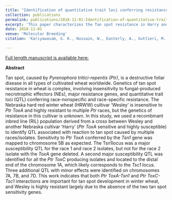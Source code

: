 ```yaml
---
title: "Identification of quantitative trait loci conferring resistance to tan spot in a bi-parental population derived from two Nebraskan hard red winter wheat cultivars."
collection: publications
permalink: publications/2018-11-01-Identification-of-quantitative-trait-loci-conferring-resistance-to-tan-spot-in-a-bi-parental-population-derived-from-two-Nebraskan-hard-red-winter-wheat-cultivars
excerpt: 'This paper characterizes the Tan spot resistance in Harry and Wesley cultivars and reveals high resistance to tan spot in Wesley cultivar is largely due to lack of two <i> Ptr ToxA-Tsn1 </i>  and <i> Ptr ToxC-Tsc1 </i> tan spot sensitivity genes.'
date: 2018-11-01
venue: 'Molecular Breeding'
citation: 'Kariyawasam, G. K., Hussain, W., Easterly, A., Guttieri, M., Belamkar, V., Poland, J., et al. 2018. Identification of quantitative trait loci conferring resistance to tan spot in a biparental population derived from two Nebraska hard red winter wheat cultivars. Mol Breeding. 38.'

---
```

<a href='https://link.springer.com/article/10.1007/s11032-018-0901-3'>Full length manuscript is available here:</a>

**Abstract**

Tan spot, caused by *Pyrenophora tritici-repentis (Ptr)*, is a destructive foliar disease in all types of cultivated wheat worldwide. Genetics of tan spot resistance in wheat is complex, involving insensitivity to fungal-produced necrotrophic effectors (NEs), major resistance genes, and quantitative trait loci (QTL) conferring race-nonspecific and race-specific resistance. The Nebraska hard red winter wheat (HRWW) cultivar ‘Wesley’ is insensitive to *Ptr ToxA* and highly resistant to multiple *Ptr* races, but the genetics of resistance in this cultivar is unknown. In this study, we used a recombinant inbred line (RIL) population derived from a cross between Wesley and another Nebraska cultivar ‘Harry’ (*Ptr ToxA* sensitive and highly susceptible) to identify QTL associated with reaction to tan spot caused by multiple races/isolates. Sensitivity to *Ptr ToxA* conferred by the *Tsn1* gene was mapped to chromosome 5B as expected. The Tsn1locus was a major susceptibility QTL for the race 1 and race 2 isolates, but not for the race 2 isolate with the *ToxA* gene deleted. A second major susceptibility QTL was identified for all the *Ptr ToxC* producing isolates and located to the distal end of the chromosome 1A, which likely corresponds to the *Tsc1* locus. Three additional QTL with minor effects were identified on chromosomes 7A, 7B, and 7D. This work indicates that both *Ptr ToxA-Tsn1* and *Ptr ToxC-Tsc1* interactions are important for tan spot development in winter wheat, and Wesley is highly resistant largely due to the absence of the two tan spot sensitivity genes.

